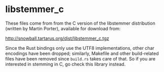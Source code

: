 libstemmer_c
============

These files come from from the C version of the libstemmer
distribution (written by Martin Porter), available for download from:

http://snowball.tartarus.org/dist/libstemmer_c.tgz

Since the Rust bindings only use the UTF8 implementations, other char
encodings have been dropped; similarly, Makefile and other
build-related files have been removed since `build.rs` takes care of
that. So if you are interested in stemming in C, go check this library instead.

